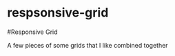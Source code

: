 respsonsive-grid
================

#Responsive Grid

A few pieces of some grids that I like combined together
